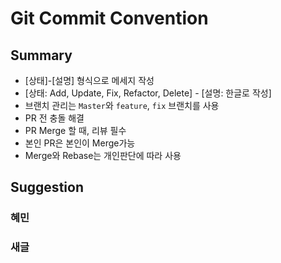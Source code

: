 # Git Commit Convention

## Summary

- [상태]-[설명] 형식으로 메세지 작성
- [상태: Add, Update, Fix, Refactor, Delete] - [설명: 한글로 작성]
- 브랜치 관리는 `Master`와 `feature`, `fix` 브랜치를 사용
- PR 전 충돌 해결
- PR Merge 할 때, 리뷰 필수
- 본인 PR은 본인이 Merge가능
- Merge와 Rebase는 개인판단에 따라 사용

## Suggestion

### 혜민

### 새글
